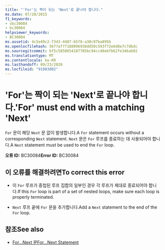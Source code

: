 ```yaml
---
title: "'For'는 짝이 되는 'Next'로 끝나야 합니다."
ms.date: 07/20/2015
f1_keywords:
- vbc30084
- bc30084
helpviewer_keywords:
- BC30084
ms.assetid: 4c5e49c2-7343-4487-b5f8-a38c97ba895b
ms.openlocfilehash: 5677af77188896938dd50c593f72e6d8e7c7dbdc
ms.sourcegitcommit: bf5c5850654187705bc94cc40ebfb62fe346ab02
ms.translationtype: MT
ms.contentlocale: ko-KR
ms.lasthandoff: 09/23/2020
ms.locfileid: "91083802"
---
```

# <a name="for-must-end-with-a-matching-next"></a><span data-ttu-id="14a9f-102">'For'는 짝이 되는 'Next'로 끝나야 합니다.</span><span class="sxs-lookup"><span data-stu-id="14a9f-102">'For' must end with a matching 'Next'</span></span>

<span data-ttu-id="14a9f-103">`For` 문이 해당 `Next` 문 없이 발생합니다.</span><span class="sxs-lookup"><span data-stu-id="14a9f-103">A `For` statement occurs without a corresponding `Next` statement.</span></span> <span data-ttu-id="14a9f-104">`Next` 문은 `For` 루프를 종료하는 데 사용되어야 합니다.</span><span class="sxs-lookup"><span data-stu-id="14a9f-104">A `Next` statement must be used to end the `For` loop.</span></span>  
  
 <span data-ttu-id="14a9f-105">**오류 ID:** BC30084</span><span class="sxs-lookup"><span data-stu-id="14a9f-105">**Error ID:** BC30084</span></span>  
  
## <a name="to-correct-this-error"></a><span data-ttu-id="14a9f-106">이 오류를 해결하려면</span><span class="sxs-lookup"><span data-stu-id="14a9f-106">To correct this error</span></span>  
  
- <span data-ttu-id="14a9f-107">이 `For` 루프가 중첩된 루프 집합의 일부인 경우 각 루프가 제대로 종료되어야 합니다.</span><span class="sxs-lookup"><span data-stu-id="14a9f-107">If this `For` loop is part of a set of nested loops, make sure each loop is properly terminated.</span></span>  
  
- <span data-ttu-id="14a9f-108">`Next` 루프 끝에 `For` 문을 추가합니다.</span><span class="sxs-lookup"><span data-stu-id="14a9f-108">Add a `Next` statement to the end of the `For` loop.</span></span>  
  
## <a name="see-also"></a><span data-ttu-id="14a9f-109">참조</span><span class="sxs-lookup"><span data-stu-id="14a9f-109">See also</span></span>

- [<span data-ttu-id="14a9f-110">For...Next 문</span><span class="sxs-lookup"><span data-stu-id="14a9f-110">For...Next Statement</span></span>](../language-reference/statements/for-next-statement.md)
